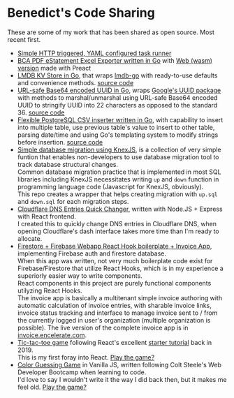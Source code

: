 # Benedict's Code Sharing

These are some of my work that has been shared as open source. Most recent first.

- [Simple HTTP triggered, YAML configured task runner](https://github.com/benedictjohannes/http-task-runner)
- [BCA PDF eStatement Excel Exporter written in Go](https://github.com/benedictjohannes/bca-pdfestatement-extractor) with [Web (wasm) version](https://bcapdfestatementtoexcel.web.app/) made with Preact
- [LMDB KV Store in Go](https://pkg.go.dev/github.com/benedictjohannes/lmdbstore), that wraps [lmdb-go](github.com/bmatsuo/lmdb-go/lmdb) with ready-to-use defaults and convenience methods. [source code](https://github.com/benedictjohannes/lmdbstore)
- [URL-safe Base64 encoded UUID in Go](https://pkg.go.dev/gitlab.com/benedictjohannes/b64uuid), wraps [Google's UUID package](github.com/google/uuid) with methods to marshal/unmarshal using URL-safe Base64 encoded UUID to stringify UUID into 22 characters as opposed to the standard 36. [source code](https://gitlab.com/benedictjohannes/b64uuid)
- [Flexible PostgreSQL CSV inserter written in Go](https://pkg.go.dev/gitlab.com/benedictjohannes/csv2pg), with capability to insert into multiple table, use previous table's value to insert to other table, parsing date/time and using Go's templating system to modify strings before insertion. [source code](https://gitlab.com/benedictjohannes/csv2pg)
- [Simple database migration using KnexJS](https://github.com/benedictjohannes/knex-migrate-raw-sql), is a collection of very simple funtion that enables *non*-developers to use database migration tool to track database structural changes.  
Common database migration practice that is implemented in most SQL libraries including KnexJS necessitates writing `up` and `down` function in programming language code (Javascript for KnexJS, obviously).  
This repo creates a wrapper that helps creating migration with `up.sql` and `down.sql` for each migration steps.
- [Cloudflare DNS Entries Quick Changer](https://github.com/benedictjohannes/express-react-cloudflare-dns-conf), written with Node.JS + Express with React frontend.  
I created this to quickly change DNS entries in Cloudflare DNS, when opening Cloudflare's dash interface takes more time than I'm ready to allocate. 
- [Firestore + Firebase Webapp React Hook boilerplate + Invoice App](https://github.com/benedictjohannes/react-hook-redux-firebase-auth-firestore-invoice), implementing Firebase auth and firestore database.  
When this app was written, not very much boilerplate code exist for Firebase/Firestore that utilize React Hooks, which is in my experience a superiorly easier way to write components.  
React components in this project are purely functional components utilyzing React Hooks.   
The invoice app is basically a multitenant simple invoice authoring with automatic calculation of invoice entries, with sharable invoice links, invoice status tracking and interface to manage invoice sent to / from the currently logged in user's organization (multiple organization is possible). The live version of the complete invoice app is in [invoice.encelerate.com](https://invoice.encelerate.com).
- [Tic-tac-toe game](https://github.com/benedictjohannes/follow-react-tic-tac-toe) following React's excellent [starter tutorial](https://reactjs.org/tutorial/tutorial.html) back in 2019.  
This is my first foray into React. [Play the game?](https://benedictjohannes.github.io/follow-react-tic-tac-toe/)
- [Color Guessing Game](./colorGame) in Vanilla JS, written following Colt Steele's Web Developer Bootcamp when learning to code.  
I'd love to say I wouldn't write it the way I did back then, but it makes me feel old. [Play the game?](./colorGame/colorGame.html)
